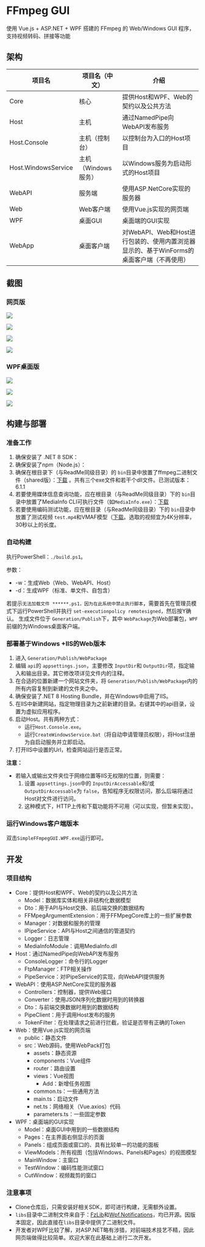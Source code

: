 # FFmpeg GUI

使用 Vue.js + ASP.NET + WPF 搭建的 FFmpeg 的 Web/Windows GUI 程序，支持视频转码、拼接等功能

## 架构

| 项目名              | 项目名（中文）      | 介绍                                                         |
| ------------------- | ------------------- | ------------------------------------------------------------ |
| Core                | 核心                | 提供Host和WPF、Web的契约以及公共方法                         |
| Host                | 主机                | 通过NamedPipe向WebAPI发布服务                                |
| Host.Console        | 主机（控制台）      | 以控制台为入口的Host项目                                     |
| Host.WindowsService | 主机（Windows服务） | 以Windows服务为启动形式的Host项目                            |
| WebAPI              | 服务端              | 使用ASP.NetCore实现的服务器                                  |
| Web                 | Web客户端           | 使用Vue.js实现的网页端                                       |
| WPF                 | 桌面GUI             | 桌面端的GUI实现                                              |
| WebApp              | 桌面客户端          | 对WebAPI、Web和Host进行包装的、使用内置浏览器显示的、基于WinForms的桌面客户端（不再使用） |


## 截图

### 网页版

![](imgs/code.png)

![](imgs/info.png)

![](imgs/tasks.png)

![](imgs/logs.png)

### WPF桌面版

![](imgs/wpf_main.png)

![](imgs/wpf_clip.jpg)

![](imgs/wpf_info.png)

## 构建与部署

### 准备工作

1. 确保安装了 .NET 8 SDK：
2. 确保安装了npm（Node.js）：
3. 确保在根目录下（与ReadMe同级目录）的 `bin`目录中放置了ffmpeg二进制文件（shared版）：[下载](https://www.ffmpeg.org/download.html) 。共有三个exe文件和若干个dll文件。已测试版本：6.1.1
4. 若要使用媒体信息查询功能，应在根目录（与ReadMe同级目录）下的 `bin`目录中放置了MediaInfo CLI可执行文件（如`MediaInfo.exe`）：[下载](https://mediaarea.net/en/MediaInfo/Download)
5. 若要使用编码测试功能，应在根目录（与ReadMe同级目录）下的 `bin`目录中放置了测试视频 `test.mp4`和VMAF模型（[下载](https://github.com/Netflix/vmaf/blob/master/model/vmaf_v0.6.1.json)。选取的视频宜为4K分辨率，30秒以上的长度。

### 自动构建

执行PowerShell：`./build.ps1`。

参数：

- -w：生成Web（Web、WebAPI、Host）
- -d：生成WPF（标准、单文件、自包含）

若提示`无法加载文件 ******.ps1，因为在此系统中禁止执行脚本`，需要首先在管理员模式下运行PowerShell并执行 `set-executionpolicy remotesigned`，然后按Y确认。
生成文件位于 `Generation/Publish`下，其中 `WebPackage`为Web部署包，`WPF`前缀的为Windows桌面客户端。

### 部署基于Windows +IIS的Web版本

1. 进入 `Generation/Publish/WebPackage`
2. 编辑 `api`的 `appsettings.json`，主要修改 `InputDir`和 `OutputDir`项，指定输入和输出目录。其它修改项详见文件内的注释。
3. 在合适的位置新建一个网站文件夹，将 `Generation/Publish/WebPackage`内的所有内容复制到新建的文件夹之中。
4. 确保安装了.NET 8 Hosting Bundle，并在Windows中启用了IIS。
5. 在IIS中新建网站，指定物理目录为之前新建的目录。右键其中的api目录，设置为虚拟应用程序。
6. 启动Host。共有两种方式：
   - 运行`Host.Console.exe`。
   - 运行`CreateWindowsService.bat`（将自动申请管理员权限），将Host注册为自启动服务并立即启动。
7. 打开IIS中设置的Url，检查网站运行是否正常。

**注意：**

- 若输入或输出文件夹位于网络位置等IIS无权限的位置，则需要：
  1. 设置 `appsettings.json`中的 `InputDirAccessable`和/或 `OutputDirAccessable`为 `false`，告知程序无权限访问，那么后端将通过Host对文件进行访问。
  2. 这种模式下，HTTP上传和下载功能将不可用（可以实现，但暂未实现）。

### 运行Windows客户端版本

双击`SimpleFFmpegGUI.WPF.exe`运行即可。

## 开发

### 项目结构

- Core：提供Host和WPF、Web的契约以及公共方法
  - Model：数据库实体和相关非结构化数据模型
  - Dto：用于API与Host交换、前后端交换的数据结构
  - FFMpegArgumentExtension：用于FFMpegCore库上的一些扩展参数
  - Manager：对数据和服务的管理
  - IPipeService：API与Host之间通信的管道契约
  - Logger：日志管理
  - MediaInfoModule：调用MediaInfo.dll
- Host：通过NamedPipe向WebAPI发布服务
  - ConsoleLogger：命令行的Logger
  - FtpManager：FTP相关操作
  - PipeService：对IPipeService的实现，向WebAPI提供服务
- WebAPI：使用ASP.NetCore实现的服务器
  - Controllers：控制器，提供Web接口
  - Converter：使用JSON序列化数据时用到的转换器
  - Dto：与前端交换数据时用到的数据结构
  - PipeClient：用于调用Host发布的服务
  - TokenFilter：在处理请求之前进行拦截，验证是否带有正确的Token
- Web：使用Vue.js实现的网页端
  - public：静态文件
  - src：Web源码，使用WebPack打包
    - assets：静态资源
    - components：Vue组件
    - router：路由设置
    - views：Vue视图
      - Add：新增任务视图
    - common.ts：一些通用方法
    - main.ts：启动文件
    - net.ts：网络相关（Vue.axios）代码
    - parameters.ts：一些固定参数
- WPF：桌面端的GUI实现
  - Model：桌面GUI中用到的一些数据结构
  - Pages：在主界面右侧显示的页面
  - Panels：组成页面或窗口的、具有比较单一的功能的面板
  - ViewModels：所有视图（包括Windows、Panels和Pages）的视图模型
  - MainWindow：主窗口
  - TestWindow：编码性能测试窗口
  - CutWindow：视频裁剪的窗口

### 注意事项

- Clone仓库后，只需安装好相关SDK，即可进行构建，无需额外设置。
- `libs`目录中二进制文件来自于：[FzLib](https://github.com/autodotua/FzLib)和[Wpf.Notifications](https://github.com/autodotua/Wpf.Notifications)，均已开源。因版本固定，因此直接在`libs`目录中提供了二进制文件。
- 开发者对WPF比较了解，对ASP.NET略有涉猎，对前端技术技艺不精，因此网页端做得比较简单。欢迎大家在此基础上进行二次开发。
